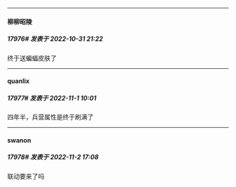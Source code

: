 

*****

####  柳柳昭陵  
##### 17976#       发表于 2022-10-31 21:22

终于送蝙蝠皮肤了



*****

####  quanlix  
##### 17977#       发表于 2022-11-1 10:01

四年半，兵营属性是终于刷满了



*****

####  swanon  
##### 17978#       发表于 2022-11-2 17:08

联动要来了吗

